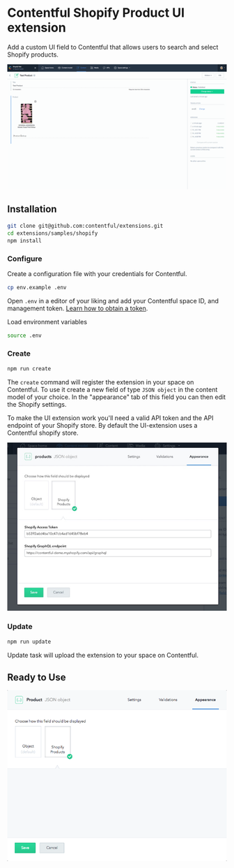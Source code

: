 # Contentful Shopify Product UI extension
Add a custom UI field to Contentful that allows users to search and select Shopify products.

![figure](./Shopify-Product-Demo.gif "Contentful Shopify Product UI Extension demo")


## Installation

```sh
git clone git@github.com:contentful/extensions.git
cd extensions/samples/shopify
npm install
```

### Configure

Create a configuration file with your credentials for Contentful.

```sh
cp env.example .env
```

Open `.env` in a editor of your liking and add your Contentful space ID, and management token. [Learn how to obtain a token](https://www.contentful.com/developers/docs/references/authentication/#getting-an-oauth-token).

Load environment variables

```sh
source .env
```

### Create

```sh
npm run create
```

The `create` command will register the extension in your space on Contentful. To use it create a new field of type `JSON object` in the content model of your choice. In the "appearance" tab of this field you can then edit the Shopify settings.

To make the UI extension work you'll need a valid API token and the API endpoint of your Shopify store. By default the UI-extension uses a Contentful shopify store.

![figure](./shopify-parameters.jpg "Contentful Shopify UI Extension parameters")

### Update

```sh
npm run update
```

Update task will upload the extension to your space on Contentful.

## Ready to Use

![figure](./shopify-object.png "Contentful Shopify Product UI Extension json object")